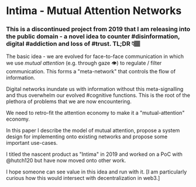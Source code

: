 # Intima - Mutual Attention Networks

### This is a discontinued project from 2019 that I am releasing into the public domain - a novel idea to counter #disinformation, digital #addiction and loss of #trust. TL;DR 👇🏽 

The basic idea - we are evolved for face-to-face communication in which we use *mutual attention* (e.g. through gaze 👁) to regulate / filter communication. This forms a "meta-network" that controls the flow of information. 

Digital networks inundate us with information without this meta-signalling and thus overwhelm our evolved #cognitive functions. This is the root of the plethora of problems that we are now encountering.

We need to retro-fit the attention economy to make it a "mutual-attention" economy.

In this paper I describe the model of mutual attention, propose a system design for implementing onto existing networks and propose some important use-cases.

I titled the nascent product as "Intima" in 2019 and worked on a PoC with @hutch120 but have now moved onto other work. 

I hope someone can see value in this idea and run with it. [I am particularly curious how this would intersect with decentralization in web3.]
